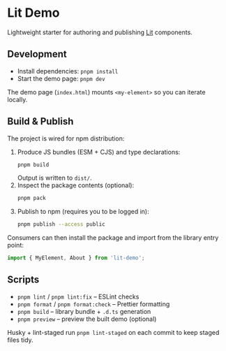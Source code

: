 # Lit Demo

Lightweight starter for authoring and publishing [Lit](https://lit.dev/) components.

## Development

- Install dependencies: `pnpm install`
- Start the demo page: `pnpm dev`

The demo page (`index.html`) mounts `<my-element>` so you can iterate locally.

## Build & Publish

The project is wired for npm distribution:

1. Produce JS bundles (ESM + CJS) and type declarations:
   ```bash
   pnpm build
   ```
   Output is written to `dist/`.
2. Inspect the package contents (optional):
   ```bash
   pnpm pack
   ```
3. Publish to npm (requires you to be logged in):
   ```bash
   pnpm publish --access public
   ```

Consumers can then install the package and import from the library entry point:

```ts
import { MyElement, About } from 'lit-demo';
```

## Scripts

- `pnpm lint` / `pnpm lint:fix` – ESLint checks
- `pnpm format` / `pnpm format:check` – Prettier formatting
- `pnpm build` – library bundle + `.d.ts` generation
- `pnpm preview` – preview the built demo (optional)

Husky + lint-staged run `pnpm lint-staged` on each commit to keep staged files tidy.
